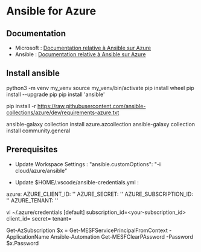 # Ansible for Azure

## Documentation
* Microsoft : [Documentation relative à Ansible sur Azure](https://docs.microsoft.com/fr-fr/azure/ansible/)  
* Ansible : [Documentation relative à Ansible sur Azure](https://docs.ansible.com/ansible/latest/scenario_guides/guide_azure.html)  

## Install ansible
python3 -m venv my_venv
source my_venv/bin/activate
pip install wheel
pip install --upgrade pip
pip install 'ansible'

pip install  -r https://raw.githubusercontent.com/ansible-collections/azure/dev/requirements-azure.txt


ansible-galaxy collection install azure.azcollection
ansible-galaxy collection install community.general

## Prerequisites

* Update Workspace Settings : 
"ansible.customOptions": "-i cloud/azure/ansible"

* Update $HOME/.vscode/ansible-credentials.yml :

azure:
  AZURE_CLIENT_ID:       ''
  AZURE_SECRET:          ''
  AZURE_SUBSCRIPTION_ID: ''
  AZURE_TENANT:          ''


vi ~/.azure/credentials
[default]
subscription_id=<your-subscription_id>
client_id=<security-principal-appid>
secret=<security-principal-password>
tenant=<security-principal-tenant>

Get-AzSubscription
$x = Get-MESFServicePrincipalFromContext -ApplicationName Ansible-Automation
Get-MESFClearPAssword -Password $x.Password
